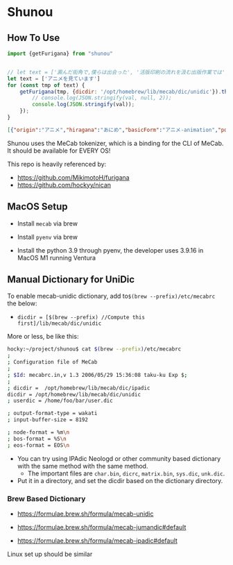 # Shunou

## How To Use

```js
import {getFurigana} from "shunou"


// let text = ['澱んだ街角で,僕らは出会った', '活版印刷の流れを汲む出版作業では', 'お茶にお煎餅、よく合いますね', '野ブタ。をプロデュース', '本当に', '平気', '平然', '格好いい', '庭には２羽鶏がいる', '頑張り屋', 'アニメを見ています', '踏み込む']
let text = ['アニメを見ています']
for (const tmp of text) {
    getFurigana(tmp, {dicdir: '/opt/homebrew/lib/mecab/dic/unidic'}).then((val) => {
        // console.log(JSON.stringify(val, null, 2));
        console.log(JSON.stringify(val));
    });
}
```

```json
[{"origin":"アニメ","hiragana":"あにめ","basicForm":"アニメ-animation","pos":"名詞-普通名詞-一般","separation":[{"bottom":"ア","top":null},{"bottom":"ニ","top":null},{"bottom":"メ","top":null}]},{"origin":"を","hiragana":"お","basicForm":"を","pos":"助詞-格助詞","separation":[{"bottom":"を","top":null}]},{"origin":"見","hiragana":"み","basicForm":"見る","pos":"動詞-非自立可能","separation":[{"bottom":"見","top":"み"}]},{"origin":"て","hiragana":"て","basicForm":"て","pos":"助詞-接続助詞","separation":[{"bottom":"て","top":null}]},{"origin":"い","hiragana":"い","basicForm":"居る","pos":"動詞-非自立可能","separation":[{"bottom":"い","top":null}]},{"origin":"ます","hiragana":"ます","basicForm":"ます","pos":"助動詞","separation":[{"bottom":"ま","top":null},{"bottom":"す","top":null}]}]
```

Shunou uses the MeCab tokenizer, which is a binding for the CLI of MeCab. It should be available for EVERY OS!

This repo is heavily referenced by:
- https://github.com/MikimotoH/furigana
- https://github.com/hockyy/nican

## MacOS Setup

- Install `mecab` via brew

- Install `pyenv` via brew
- Install the python 3.9 through pyenv, the developer uses 3.9.16 in MacOS M1 running Ventura

## Manual Dictionary for UniDic 

To enable mecab-unidic dictionary, add to`$(brew --prefix)/etc/mecabrc` the below:

- `dicdir = [$(brew --prefix) //Compute this first]/lib/mecab/dic/unidic`

More or less, be like this:

```bash
hocky:~/project/shunou$ cat $(brew --prefix)/etc/mecabrc
;
; Configuration file of MeCab
;
; $Id: mecabrc.in,v 1.3 2006/05/29 15:36:08 taku-ku Exp $;
;
; dicdir =  /opt/homebrew/lib/mecab/dic/ipadic
dicdir = /opt/homebrew/lib/mecab/dic/unidic
; userdic = /home/foo/bar/user.dic

; output-format-type = wakati
; input-buffer-size = 8192

; node-format = %m\n
; bos-format = %S\n
; eos-format = EOS\n
```

- You can try using IPAdic Neologd or other community based dictionary with the same method with the same method.
  - The important files are `char.bin`, `dicrc`, `matrix.bin`, `sys.dic`, `unk.dic`.
- Put it in a directory, and set the dicdir based on the dictionary directory.

### Brew Based Dictionary

- https://formulae.brew.sh/formula/mecab-unidic

- https://formulae.brew.sh/formula/mecab-jumandic#default

- https://formulae.brew.sh/formula/mecab-ipadic#default



Linux set up should be similar
